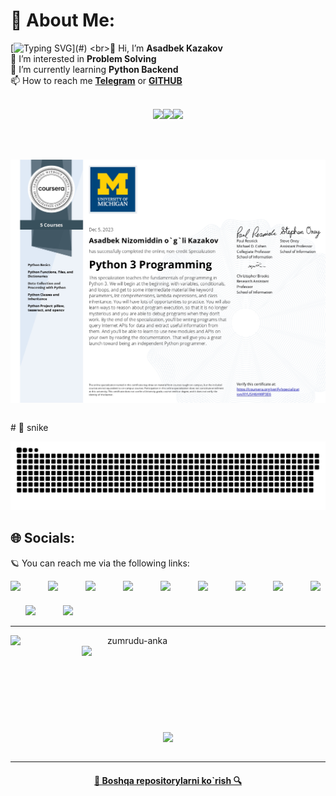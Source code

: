 

<!-- - 👋 Hi, I’m Asadbek Kazakov
- 👀 I’m interested in problem solving
- 🌱 I’m currently learning Python Backend
- 📫 How to reach me https://t.me/A_Kazakov_22 -->
# 💫 About Me:
[![Typing SVG](https://readme-typing-svg.herokuapp.com?size=30&center=true&vCenter=true&width=1200&height=150&lines=I'm+Asadbek+Kazakov👋;I'm+Python+Developer👨‍💻;)](#)
<br>👋 Hi, I’m <b>Asadbek Kazakov</b>
<br>👀 I’m interested in <b>Problem Solving</b>
<br>🌱 I’m currently learning <b>Python Backend</b>
<br>📫 How to reach me <a href="https://t.me/A_Kazakov_22"><b>Telegram</b></a> or <a href="https://github.com/AsadbekKazakovDev"><b>GITHUB</b></a>
<br><br>
<p align="center">
<img src="https://i.giphy.com/media/LMt9638dO8dftAjtco/200.webp" width="100"><img src="https://i.giphy.com/media/KzJkzjggfGN5Py6nkT/200.webp" width="100"><img src="https://i.giphy.com/media/IdyAQJVN2kVPNUrojM/200.webp" width="100">
</p>
<br>
<br>
<p align="center"><img align="center" src="mns.jpg"></p>
<br>
# 🐍 snike 

<a href=#><img src="snike.svg"></a>

## 🌐 Socials:

🪐 You can reach me via the following links:

<div style="display: flex; flex-wrap: wrap; gap: 20px; margin: auto; width: fit-content">
   <a href="https://t.me/A_Kazakov_22">
      <img src="https://upload.wikimedia.org/wikipedia/commons/thumb/8/82/Telegram_logo.svg/640px-Telegram_logo.svg.png" width="30px" />
   </a>
   &nbsp;
   <a href="https://www.instagram.com/asadbek_kazakov_2/">
      <img src="https://www.edigitalagency.com.au/wp-content/uploads/new-Instagram-logo-png-full-colour-glyph.png" width="30px" />
   </a>
   &nbsp;
   <a href="https://www.linkedin.com/in/asadbek-kazakov-a68281213/">
      <img src="https://upload.wikimedia.org/wikipedia/commons/thumb/c/ca/LinkedIn_logo_initials.png/640px-LinkedIn_logo_initials.png" width="30px" />
   </a>
   &nbsp;
   <a href="https://github.com/AsadbekKazakovDev">
      <img src="https://camo.githubusercontent.com/ff8c16659c5be9471783b1d093383516e296e18306afdbc0f437bd7eb6ebe762/68747470733a2f2f692e67697068792e636f6d2f6d656469612f4b7a4a6b7a6a676766474e355079366e6b542f3230302e77656270" width="30px" />
   </a>
   &nbsp;
   <a href="mailto:asadbekkazakov88@gmail.com">
      <img src="https://upload.wikimedia.org/wikipedia/commons/thumb/7/7e/Gmail_icon_%282020%29.svg/2560px-Gmail_icon_%282020%29.svg.png" width="30px" />
   </a>
    &nbsp;
   <a href="https://leetcode.com/beginner_22/">
      <img src="https://cdn.iconscout.com/icon/free/png-256/free-leetcode-3628885-3030025.png" width="30px" />
   </a>
   &nbsp;
   <a href="https://www.codewars.com/users/beginner_22/">
   <img src="https://www.codewars.com/packs/assets/logo.f607a0fb.svg" width="30px"></a>
    &nbsp;
   <a href="https://kep.uz/users/user/Kazakovasadbek">
   <img src="https://kep.uz/static/frontend/assets/images/logo/logo.svg" width="30px"></a>
   &nbsp;
   <a href="https://algo.ubtuit.uz/users/BIGINNER/">
   <img src="https://cdn-images-1.medium.com/max/1200/1*KS-a99V8vfVg6bsWOxCh4Q.png" width="30px"></a>
   &nbsp;
   <a href="https://robocontest.uz/profile/asadbek_1/">
   <img src="https://robocontest.uz/assets/img/watermark.jpg" width="170px"></a>
   &nbsp;
   <a href="https://codeforces.com/profile/Asadbek_02/">
   <img src="https://codeforces.org/s/93420/images/codeforces-sponsored-by-ton.png" width="160px"></a>
</div>
<hr>
<p align=center>
  <div align=center>
    <a href="https://github.com/denvercoder1/github-readme-streak-stats" title="Go to Source">
      <img align="left" width=390 src="https://github-readme-streak-stats.herokuapp.com/?user=AsadbekKazakovDev&theme=react&border=61dafb&hide_border=true" alt="zumrudu-anka" />
    </a>
    <a href="https://github.com/anuraghazra/github-readme-stats" title="Go to Source">
      <img align="right" width=390 src="https://github-readme-stats.vercel.app/api?username=AsadbekKazakovDev&show_icons=true&theme=react&border_color=61dafb&hide_border=true" />
    </a>
  </div>
  <br><br><br><br><br><br><br><br><br>
  <div align=center>
    <a href="https://github.com/anuraghazra/github-readme-stats">
      <img width=325 align="center" src="https://github-readme-stats.vercel.app/api/top-langs/?username=AsadbekKazakovDev&hide=c%23,css,html%2b%2b,Cuda&title_color=61dafb&text_color=ffffff&icon_color=61dafb&bg_color=20232a&langs_count=8&layout=compact&border_color=61dafb&hide_border=true" />
    </a>
  </div>
  <br>
  <!-- <img src="https://activity-graph.herokuapp.com/graph?username=AsadbekKazakovDev&theme=react-dark&bg_color=20232a&hide_border=true" width="100%"/>
</p> -->

<hr>
<h4 align="center">
  <a href="https://github.com/AsadbekKazakovDev?tab=repositories" title="Show Repositories">🔎 Boshqa repositorylarni ko`rish 🔍</a>
</h4>
<!---
AsadbekKazakovDev/AsadbekKazakovDev is a ✨ special ✨ repository because its `README.md` (this file) appears on your GitHub profile.
You can click the Preview link to take a look at your changes.
--->
